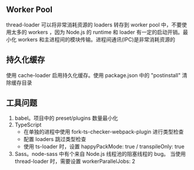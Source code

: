 
## Worker Pool
thread-loader 可以将非常消耗资源的 loaders 转存到 worker pool 中，不要使用太多的 workers ，因为 Node.js 的 runtime 和 loader 有一定的启动开销。最小化 workers 和主进程间的模块传输。进程间通讯(IPC)是非常消耗资源的

## 持久化缓存
使用 cache-loader 启用持久化缓存。使用 package.json 中的 "postinstall" 清除缓存目录


## 工具问题
1. babel。项目中的 preset/plugins 数量最小化
2. TypeScript
    * 在单独的进程中使用 fork-ts-checker-webpack-plugin 进行类型检查
    * 配置 loaders 跳过类型检查
    * 使用 ts-loader 时，设置 happyPackMode: true / transpileOnly: true
3. Sass。node-sass 中有个来自 Node.js 线程池的阻塞线程的 bug。 当使用 thread-loader 时，需要设置 workerParallelJobs: 2